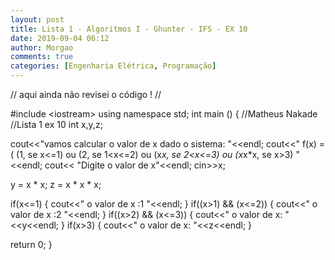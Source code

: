 ```yaml
---
layout: post
title: Lista 1 - Algoritmos I - Ghunter - IFS - EX 10
date: 2019-09-04 06:12
author: Morgao
comments: true
categories: [Engenharia Elétrica, Programação]
---
```

// aqui ainda não revisei o código ! //

#include &lt;iostream&gt;
using namespace std;
int main () {
//Matheus Nakade
//Lista 1 ex 10
int x,y,z;

cout&lt;&lt;"vamos calcular o valor de x dado o sistema: "&lt;&lt;endl;
cout&lt;&lt;" f(x) = ( (1, se x&lt;=1) ou (2, se 1&lt;x&lt;=2) ou (x*x, se 2&lt;x&lt;=3) ou (x*x*x, se x&gt;3) "&lt;&lt;endl;
cout&lt;&lt; "Digite o valor de x"&lt;&lt;endl;
cin&gt;&gt;x;

y = x * x;
z = x * x * x;

if(x&lt;=1)
{
cout&lt;&lt;" o valor de x :1 "&lt;&lt;endl;
}
if((x&gt;1) &amp;&amp; (x&lt;=2))
{
cout&lt;&lt;" o valor de x :2 "&lt;&lt;endl;
}
if((x&gt;2) &amp;&amp; (x&lt;=3))
{
cout&lt;&lt;" o valor de x: "&lt;&lt;y&lt;&lt;endl;
}
if(x&gt;3)
{
cout&lt;&lt;" o valor de x: "&lt;&lt;z&lt;&lt;endl;
}

return 0;
}
